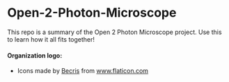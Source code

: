 # Open-2-Photon-Microscope
This repo is a summary of the Open 2 Photon Microscope project. Use this to learn how it all fits together!





#### Organization logo:
- Icons made by <a href="https://www.flaticon.com/authors/becris" title="Becris">Becris</a> from <a href="https://www.flaticon.com/" title="Flaticon"> www.flaticon.com</a>
